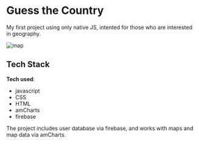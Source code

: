 # Guess the Country

My first project using only native JS, intented for those who are interested in geography.

![map](https://github.com/maggloo/GuessTheCountry/assets/87192791/72fc4f23-02dc-4ffb-ab7b-a928b423e555)


## Tech Stack

**Tech used**:
* javascript
* CSS
* HTML
* amCharts
* firebase

The project includes user database via firebase, and works with maps and map data via amCharts.
